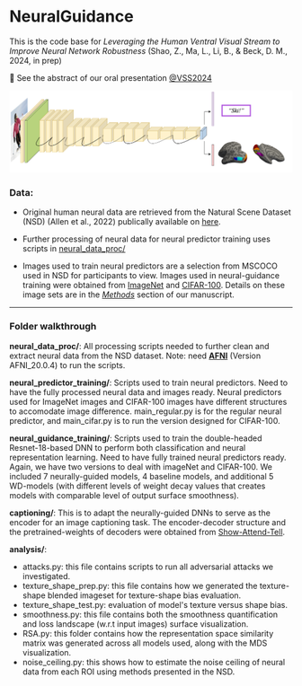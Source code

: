 # NeuralGuidance

This is the code base for *Leveraging the Human Ventral Visual Stream to Improve Neural Network Robustness* 
(Shao, Z., Ma, L., Li, B., & Beck, D. M., 2024, in prep)

:tada: See the abstract of our oral presentation [@VSS2024](https://www.visionsciences.org/talk-session/?id=164)

[//]: # (### figure)
![alt text](docs/img/neuralguidance.png)

[//]: # (### Abstract)

### Data:
- Original human neural data are retrieved from the Natural Scene Dataset (NSD) (Allen et al., 2022) publically available on [here](https://naturalscenesdataset.org/).

- Further processing of neural data for neural predictor training uses scripts in [neural_data_proc/](./neural_data_proc)

- Images used to train neural predictors are a selection from MSCOCO used in NSD for participants to view. Images used in neural-guidance training were obtained from [ImageNet](https://www.image-net.org/download.php) and [CIFAR-100](https://www.cs.toronto.edu/~kriz/cifar.html). Details on these image sets are in the [*Methods*]() section of our manuscript.

[//]: # (- Fully trained weights of neural predictors used in our experiment have also been made available [here]&#40;https://osf.io&#41;. )


***
### Folder walkthrough

**neural_data_proc/**: 
All processing scripts needed to further clean and extract neural data from the NSD dataset.
Note: need [**AFNI**](https://afni.nimh.nih.gov/pub/dist/doc/htmldoc/background_install/main_toc.html) (Version AFNI_20.0.4) to run the scripts.

**neural_predictor_training/**: 
Scripts used to train neural predictors. Need to have the fully processed neural data and images ready. 
Neural predictors used for ImageNet images and CIFAR-100 images have different structures to accomodate image difference. 
main_regular.py is for the regular neural predictor, and main_cifar.py is to run the version designed for CIFAR-100.

**neural_guidance_training/**:
Scripts used to train the double-headed Resnet-18-based DNN to perform both classification and neural representation learning. 
Need to have fully trained neural predictors ready. Again, we have two versions to deal with imageNet and CIFAR-100. 
We included 7 neurally-guided models, 4 baseline models, and additional 5 WD-models (with different levels of weight decay
values that creates models with comparable level of output surface smoothness).

**captioning/**:
This is to adapt the neurally-guided DNNs to serve as the encoder for an image captioning task. 
The encoder-decoder structure and the pretrained-weights of decoders were obtained from [Show-Attend-Tell](https://arxiv.org/abs/1502.03044).

**analysis/**:  
- attacks.py: this file contains scripts to run all adversarial attacks we investigated.
- texture_shape_prep.py: this file contains how we generated the texture-shape blended imageset for texture-shape bias evaluation.
- texture_shape_test.py: evaluation of model's texture versus shape bias. 
- smoothness.py: this file contains both the smoothness quantification and loss landscape (w.r.t input images) surface visualization. 
- RSA.py: this folder contains how the representation space similarity matrix was generated across all models used, along with the MDS visualization.
- noise_ceiling.py: this shows how to estimate the noise ceiling of neural data from each ROI using methods presented in the NSD.


